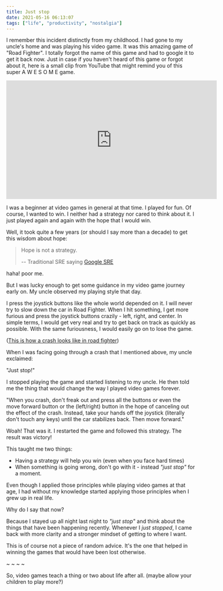 ```yaml
---
title: Just stop
date: 2021-05-16 06:13:07
tags: ["life", "productivity", "nostalgia"]
---
```


I remember this incident distinctly from my childhood. I had gone to my uncle's home and was playing his video game. It was this amazing game of "Road Fighter". I totally forgot the name of this game and had to google it to get it back now. Just in case if you haven't heard of this game or forgot about it, here is a small clip from YouTube that might remind you of this super A W E S O M E game.

<iframe width="560" height="315" src="https://www.youtube.com/embed/5Q5-QNfmsbQ" title="YouTube video player" frameborder="0" allow="accelerometer; autoplay; clipboard-write; encrypted-media; gyroscope; picture-in-picture" allowfullscreen></iframe>


I was a beginner at video games in general at that time. I played for fun. Of course, I wanted to win. I neither had a strategy nor cared to think about it. I just played again and again with the hope that I would win.

Well, it took quite a few years (or should I say more than a decade) to get this wisdom about hope:

> Hope is not a strategy.
>
> -- Traditional SRE saying [Google SRE](https://sre.google/sre-book/introduction/)

haha! poor me.

But I was lucky enough to get some guidance in my video game journey early on. My uncle observed my playing style that day.

I press the joystick buttons like the whole world depended on it. I will never try to slow down the car in Road Fighter. When I hit something, I get more furious and press the joystick buttons crazily - left, right, and center. In simple terms, I would get very real and try to get back on track as quickly as possible. With the same furiousness, I would easily go on to lose the game.

([This is how a crash looks like in road fighter](https://youtu.be/5Q5-QNfmsbQ?t=422))

When I was facing going through a crash that I mentioned above, my uncle exclaimed:

"Just stop!"

I stopped playing the game and started listening to my uncle. He then told me the thing that would change the way I played video games forever.

"When you crash, don't freak out and press all the buttons or even the move forward button or the (left/right) button in the hope of canceling out the effect of the crash. Instead, take your hands off the joystick (literally don't touch any keys) until the car stabilizes back. Then move forward."

Woah! That was it. I restarted the game and followed this strategy. The result was victory!

This taught me two things:
- Having a strategy will help you win (even when you face hard times)
- When something is going wrong, don't go with it - instead _"just stop"_ for a moment.

Even though I applied those principles while playing video games at that age, I had without my knowledge started applying those principles when I grew up in real life.

Why do I say that now?

Because I stayed up all night last night to _"just stop"_ and think about the things that have been happening recently. Whenever I _just stopped_, I came back with more clarity and a stronger mindset of getting to where I want.

This is of course not a piece of random advice. It's the one that helped in winning the games that would have been lost otherwise.

~ ~ ~ ~ 

So, video games teach a thing or two about life after all. (maybe allow your children to play more?)
